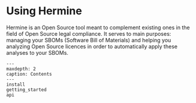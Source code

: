 <!---  
SPDX-FileCopyrightText: 2022 Hermine team <hermine@inno3.fr> 
SPDX-License-Identifier: CC-BY-4.0
-->

# Using Hermine

Hermine is an Open Source tool meant to complement existing ones in the field of Open Source legal compliance.
It serves to main purposes: managing your SBOMs (Software Bill of Materials) and helping you analyzing Open Source licences in order to automatically apply these analyses to your SBOMs.


```{toctree}
---
maxdepth: 2
caption: Contents
---
install
getting_started
api
```

